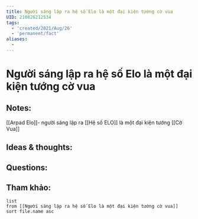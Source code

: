 ```yaml
---
title: Người sáng lập ra hệ số Elo là một đại kiện tướng cờ vua
UID: 210826212534
tags:
  - 'created/2021/Aug/26'
  - 'permanent/fact'
aliases:
  - 
---
```

# Người sáng lập ra hệ số Elo là một đại kiện tướng cờ vua

## Notes:
[[Arpad Elo]]- người sáng lập ra [[Hệ số ELO]] là một đại kiện tướng [[Cờ Vua]]

## Ideas & thoughts:

## Questions:


## Tham khảo:
```dataview
list
from [[Người sáng lập ra hệ số Elo là một đại kiện tướng cờ vua]]
sort file.name asc
```